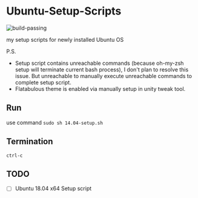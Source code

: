 # Ubuntu-Setup-Scripts

![build-passing](https://img.shields.io/jenkins/s/https/jenkins.qa.ubuntu.com/view/Precise/view/All%20Precise/job/precise-desktop-amd64_default.svg)

my setup scripts for newly installed Ubuntu OS

P.S.

- Setup script contains unreachable commands (because oh-my-zsh setup will terminate current bash process), I don't plan to resolve this issue. But unreachable to manually execute unreachable commands to complete setup script.
- Flatabulous theme is enabled via manually setup in unity tweak tool.

## Run

use command `sudo sh 14.04-setup.sh`

## Termination

`ctrl-c`

## TODO

- [ ] Ubuntu 18.04 x64 Setup script
